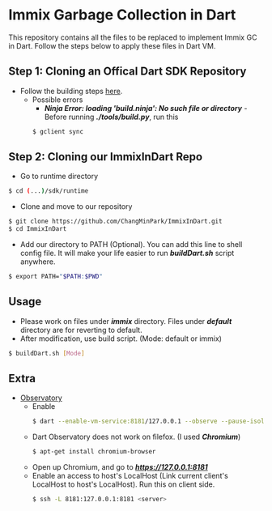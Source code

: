 # Immix Garbage Collection in Dart
This repository contains all the files to be replaced to implement Immix GC in Dart. 
Follow the steps below to apply these files in Dart VM. 



Step 1: Cloning an Offical Dart SDK Repository
---
- Follow the building steps [here](https://github.com/dart-lang/sdk/wiki/Building). 
  - Possible errors
    - **_Ninja Error: loading 'build.ninja': No such file or directory_** -
    Before running **_./tools/build.py_**, run this
    ```sh
    $ gclient sync
    ```


Step 2: Cloning our ImmixInDart Repo 
---
- Go to runtime directory
```sh
$ cd (...)/sdk/runtime
```

- Clone and move to our repository
```sh
$ git clone https://github.com/ChangMinPark/ImmixInDart.git
$ cd ImmixInDart
```

- Add our directory to PATH (Optional). You can add this line to shell config file. It will make your life easier to run **_buildDart.sh_** script anywhere.  
```sh
$ export PATH="$PATH:$PWD"
```



Usage
---
- Please work on files under **_immix_** directory. Files under **_default_** directory are for reverting to default. 
- After modification, use build script. (Mode: default or immix)
```sh
$ buildDart.sh [Mode]
```



Extra
---
- [Observatory](https://dart-lang.github.io/observatory/)
  - Enable
    ```sh
    $ dart --enable-vm-service:8181/127.0.0.1 --observe --pause-isolates-on-start <dart script>.dart
    ```
  - Dart Observatory does not work on filefox. (I used **_Chromium_**)
    ```sh
    $ apt-get install chromium-browser
    ```
  - Open up Chromium, and go to **_https://127.0.0.1:8181_**
  - Enable an access to host's LocalHost (Link current client's LocalHost to host's LocalHost). Run this on client side.
    ```sh
    $ ssh -L 8181:127.0.0.1:8181 <server>
    ```
